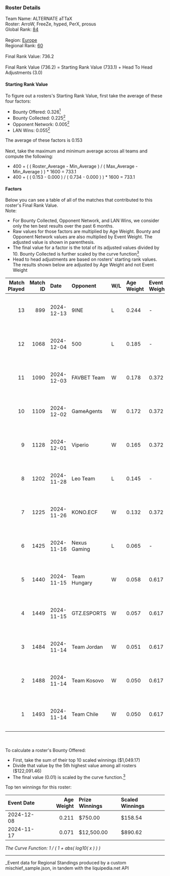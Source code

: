 ### Roster Details<br />
Team Name: ALTERNATE aTTaX<br />
Roster: ArroW, FreeZe, hyped, PerX, prosus<br />
Global Rank: [84](../../standings_global_2025_05_05.md)<br />
<br />
Region: [Europe]( ../../standings_europe_2025_05_05.md)<br />
Regional Rank: [60]( ../../standings_europe_2025_05_05.md)<br />
<br />
Final Rank Value:  736.2<br />
<br />
Final Rank Value (736.2) = Starting Rank Value (733.1) + Head To Head Adjustments (3.0)<br />

#### Starting Rank Value<br />
To figure out a rosters's Starting Rank Value, first take the average of these four factors:<br />
- Bounty Offered: 0.326[<sup>1</sup>](#table2)
- Bounty Collected: 0.225[<sup>2</sup>](#table1)
- Opponent Network: 0.005[<sup>2</sup>](#table1)
- LAN Wins: 0.055[<sup>2</sup>](#table1)

The average of these factors is 0.153<br />
<br />
Next, take the maximum and minimum average across all teams and compute the following:<br />
- 400 + ( ( Roster_Average - Min_Average ) / ( Max_Average - Min_Average ) ) * 1600 = 733.1
- 400 + ( ( 0.153 - 0.000 ) / ( 0.734 - 0.000 ) ) * 1600 = 733.1


#### Factors<br />
Below you can see a table of all of the matches that contributed to this roster's Final Rank Value.<br />
Note:<br />

- For Bounty Collected, Opponent Network, and LAN Wins, we consider only the ten best results over the past 6 months.
- Raw values for those factors are multiplied by Age Weight. Bounty and Opponent Network values are also multiplied by Event Weight. The adjusted value is shown in parenthesis.
- The final value for a factor is the total of its adjusted values divided by 10. Bounty Collected is further scaled by the curve function[<sup>3</sup>](#curveFunction)
- Head to head adjustments are based on rosters' starting rank values. The results shown below are adjusted by Age Weight and not Event Weight
<span id="table1"></span><br />


| Match Played | Match ID | Date       | Opponent     | W/L | Age Weight | Event Weight | Bounty Collected | Opponent Network | LAN Wins  | H2H Adj. | Roster                             |
| -: | -: | :- | :- | :- | :- | :- | :- | :- | :- | -: | :- |
|           13 |      899 | 2024-12-13 | 9INE         | L   | 0.244      | -            | -                | -                | -         |    -2.83 | ArroW, FreeZe, hyped, PerX, prosus |
|           12 |     1068 | 2024-12-04 | 500          | L   | 0.185      | -            | -                | -                | -         |    -1.27 | ArroW, FreeZe, hyped, PerX, prosus |
|           11 |     1090 | 2024-12-03 | FAVBET Team  | W   | 0.178      | 0.372        | 0.021 (0.001)    | 0.364 (0.024)    | 0 (0.000) |     2.98 | ArroW, FreeZe, hyped, PerX, prosus |
|           10 |     1109 | 2024-12-02 | GameAgents   | W   | 0.172      | 0.372        | 0.000 (0.000)    | 0.018 (0.001)    | 0 (0.000) |     0.72 | ArroW, FreeZe, hyped, PerX, prosus |
|            9 |     1128 | 2024-12-01 | Viperio      | W   | 0.165      | 0.372        | 0.002 (0.000)    | 0.019 (0.001)    | 0 (0.000) |     1.84 | ArroW, FreeZe, hyped, PerX, prosus |
|            8 |     1202 | 2024-11-28 | Leo Team     | L   | 0.145      | -            | -                | -                | -         |    -2.40 | ArroW, FreeZe, hyped, PerX, prosus |
|            7 |     1225 | 2024-11-26 | KONO.ECF     | W   | 0.132      | 0.372        | 0.019 (0.001)    | 0.206 (0.010)    | 0 (0.000) |     2.08 | ArroW, FreeZe, hyped, PerX, prosus |
|            6 |     1425 | 2024-11-16 | Nexus Gaming | L   | 0.065      | -            | -                | -                | -         |    -0.62 | ArroW, faveN, FreeZe, hyped, PerX  |
|            5 |     1440 | 2024-11-15 | Team Hungary | W   | 0.058      | 0.617        | 0.000 (0.000)    | 0.021 (0.001)    | 1 (0.058) |     0.58 | ArroW, faveN, FreeZe, hyped, PerX  |
|            4 |     1449 | 2024-11-15 | GTZ.ESPORTS  | W   | 0.057      | 0.617        | 0.034 (0.001)    | 0.278 (0.010)    | 1 (0.057) |     1.27 | ArroW, faveN, FreeZe, hyped, PerX  |
|            3 |     1484 | 2024-11-14 | Team Jordan  | W   | 0.051      | 0.617        | 0.000 (0.000)    | 0.006 (0.000)    | 1 (0.051) |     0.22 | ArroW, faveN, FreeZe, hyped, PerX  |
|            2 |     1488 | 2024-11-14 | Team Kosovo  | W   | 0.050      | 0.617        | 0.000 (0.000)    | 0.000 (0.000)    | 1 (0.050) |     0.21 | ArroW, faveN, FreeZe, hyped, PerX  |
|            1 |     1493 | 2024-11-14 | Team Chile   | W   | 0.050      | 0.617        | 0.000 (0.000)    | 0.013 (0.000)    | 1 (0.050) |     0.22 | ArroW, faveN, FreeZe, hyped, PerX  |

<br />
<span id="table2"></span><br />
To calculate a roster's Bounty Offered:<br />

- First, take the sum of their top 10 scaled winnings ($1,049.17)
- Divide that value by the 5th highest value among all rosters ($122,091.46)
- The final value (0.01) is scaled by the curve function.[<sup>3</sup>](#curveFunction)

Top ten winnings for this roster:<br />

| Event Date | Age Weight | Prize Winnings | Scaled Winnings |
| :- | -: | :- | :- |
| 2024-12-08 |      0.211 | $750.00        | $158.54         |
| 2024-11-17 |      0.071 | $12,500.00     | $890.62         |


<span id="curveFunction"></span>_The Curve Function: 1 / ( 1 + abs( log10( x ) ) )_<br />

---
_Event data for Regional Standings produced by a custom mischief_sample.json, in tandem with the liquipedia.net API<br />
